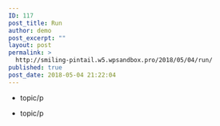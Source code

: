 ```yaml
---
ID: 117
post_title: Run
author: demo
post_excerpt: ""
layout: post
permalink: >
  http://smiling-pintail.w5.wpsandbox.pro/2018/05/04/run/
published: true
post_date: 2018-05-04 21:22:04
---
```

- topic/p

- topic/p
